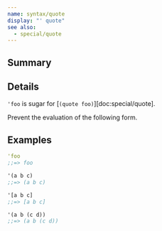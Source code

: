 ```yaml
---
name: syntax/quote
display: "' quote"
see also:
  - special/quote
---
```


## Summary

## Details

`'foo` is sugar for [`(quote foo)`][doc:special/quote].

Prevent the evaluation of the following form.

## Examples

```clj
'foo
;;=> foo

'(a b c)
;;=> (a b c)

'[a b c]
;;=> [a b c]

'(a b (c d))
;;=> (a b (c d))
```
